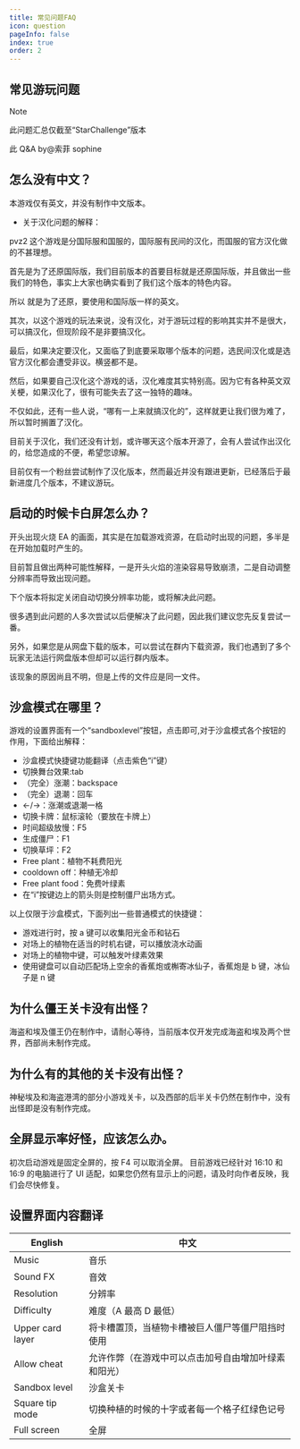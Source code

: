 ```yaml
---
title: 常见问题FAQ
icon: question
pageInfo: false
index: true
order: 2
---
```


## 常见游玩问题

> [!note]
> 此问题汇总仅截至“StarChallenge”版本
>
> 此 Q&A by@索菲 sophine

## 怎么没有中文？

本游戏仅有英文，并没有制作中文版本。

- 关于汉化问题的解释：

pvz2 这个游戏是分国际服和国服的，国际服有民间的汉化，而国服的官方汉化做的不甚理想。

首先是为了还原国际版，我们目前版本的首要目标就是还原国际版，并且做出一些我们的特色，事实上大家也确实看到了我们这个版本的特色内容。

所以 就是为了还原，要使用和国际版一样的英文。

其次，以这个游戏的玩法来说，没有汉化，对于游玩过程的影响其实并不是很大，可以搞汉化，但现阶段不是非要搞汉化。

最后，如果决定要汉化，又面临了到底要采取哪个版本的问题，选民间汉化或是选官方汉化都会遭受非议。横竖都不是。

然后，如果要自己汉化这个游戏的话，汉化难度其实特别高。因为它有各种英文双关梗，如果汉化了，很有可能失去了这一独特的趣味。

不仅如此，还有一些人说，“哪有一上来就搞汉化的”，这样就更让我们很为难了，所以暂时搁置了汉化。

目前关于汉化，我们还没有计划，或许哪天这个版本开源了，会有人尝试作出汉化的，给您造成的不便，希望您谅解。

目前仅有一个粉丝尝试制作了汉化版本，然而最近并没有跟进更新，已经落后于最新进度几个版本，不建议游玩。

## 启动的时候卡白屏怎么办？

开头出现火烧 EA 的画面，其实是在加载游戏资源，在启动时出现的问题，多半是在开始加载时产生的。

目前暂且做出两种可能性解释，一是开头火焰的渲染容易导致崩溃，二是自动调整分辨率而导致出现问题。

下个版本将拟定关闭自动切换分辨率功能，或将解决此问题。

很多遇到此问题的人多次尝试以后便解决了此问题，因此我们建议您先反复尝试一番。

另外，如果您是从网盘下载的版本，可以尝试在群内下载资源，我们也遇到了多个玩家无法运行网盘版本但却可以运行群内版本。

该现象的原因尚且不明，但是上传的文件应是同一文件。

## 沙盒模式在哪里？

游戏的设置界面有一个“sandboxlevel”按钮，点击即可,对于沙盒模式各个按钮的作用，下面给出解释：

- 沙盒模式快捷键功能翻译（点击紫色“i”键）
- 切换舞台效果:tab
- （完全）涨潮：backspace
- （完全）退潮：回车
- ←/→：涨潮或退潮一格
- 切换卡牌：鼠标滚轮（要放在卡牌上）
- 时间超级放慢：F5
- 生成僵尸：F1
- 切换草坪：F2
- Free plant：植物不耗费阳光
- cooldown off：种植无冷却
- Free plant food：免费叶绿素
- 在“i”按键边上的箭头则是控制僵尸出场方式。

以上仅限于沙盒模式，下面列出一些普通模式的快捷键：

- 游戏进行时，按 a 键可以收集阳光金币和钻石
- 对场上的植物在适当的时机右键，可以播放浇水动画
- 对场上的植物中键，可以触发叶绿素效果
- 使用键盘可以自动匹配场上空余的香蕉炮或槲寄冰仙子，香蕉炮是 b 键，冰仙子是 n 键

## 为什么僵王关卡没有出怪？

海盗和埃及僵王仍在制作中，请耐心等待，当前版本仅开发完成海盗和埃及两个世界，西部尚未制作完成。

## 为什么有的其他的关卡没有出怪？

神秘埃及和海盗港湾的部分小游戏关卡，以及西部的后半关卡仍然在制作中，没有出怪即是没有制作完成。

## 全屏显示率好怪，应该怎么办。

初次启动游戏是固定全屏的，按 F4 可以取消全屏。
目前游戏已经针对 16:10 和 16:9 的电脑进行了 UI 适配，如果您仍然有显示上的问题，请及时向作者反映，我们会尽快修复。

## 设置界面内容翻译

| English | 中文 |
| ------- | ---- |
| Music   | 音乐 |
| Sound FX | 音效 |
| Resolution | 分辨率 |
| Difficulty | 难度（A 最高 D 最低） |
| Upper card layer | 将卡槽置顶，当植物卡槽被巨人僵尸等僵尸阻挡时使用 |
| Allow cheat | 允许作弊（在游戏中可以点击加号自由增加叶绿素和阳光） |
| Sandbox level | 沙盒关卡 |
| Square tip mode | 切换种植的时候的十字或者每一个格子红绿色记号 |
| Full screen | 全屏 |

